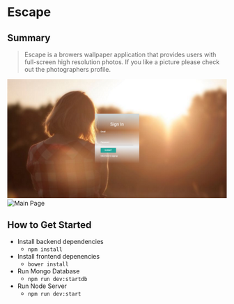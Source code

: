 # Escape #
 
## Summary ##
  > Escape is a browers wallpaper application that provides users with full-screen high resolution photos. If you like a picture please check out the photographers profile.

![Sign In Page](./assets/sample1.png)
![Main Page](./assets/sample2.png)

## How to Get Started ##
  * Install backend dependencies
    * ```npm install```
  * Install frontend depenencies
    * ```bower install```
  * Run Mongo Database
    * ```npm run dev:startdb```
  * Run Node Server
    * ```npm run dev:start```